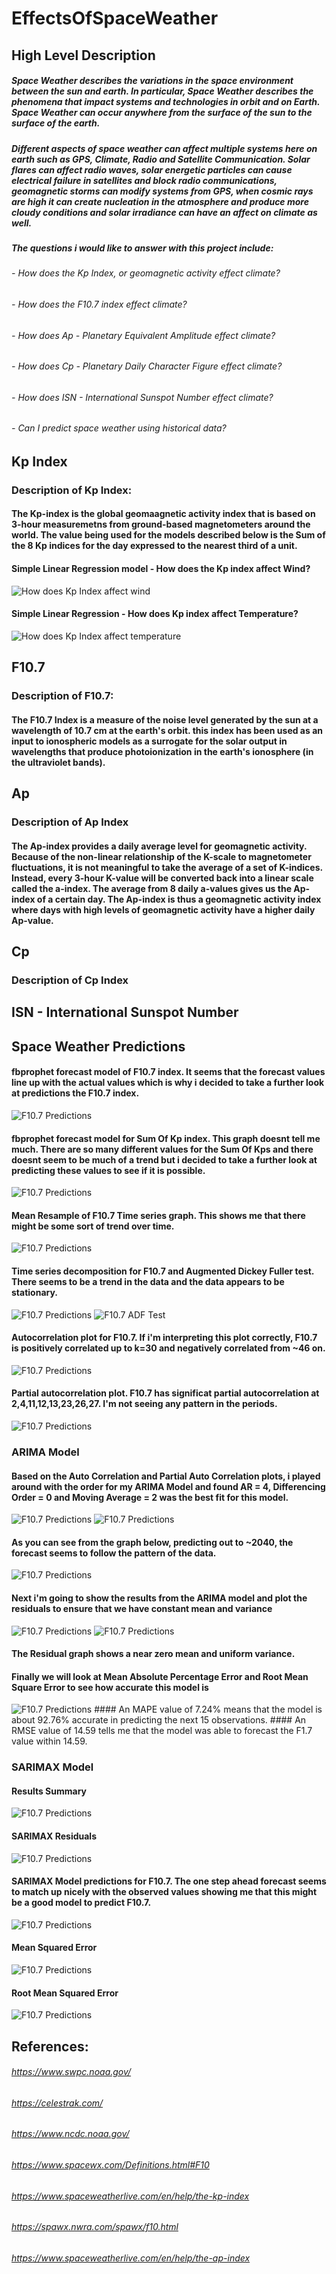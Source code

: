 # EffectsOfSpaceWeather
## High Level Description
##### Space Weather describes the variations in the space environment between the sun and earth. In particular, Space Weather describes the phenomena that impact systems and technologies in orbit and on Earth. Space Weather can occur anywhere from the surface of the sun to the surface of the earth. 
##### Different aspects of space weather can affect multiple systems here on earth such as GPS, Climate, Radio and Satellite Communication. Solar flares can affect radio waves, solar energetic particles can cause electrical failure in satellites and block radio communications, geomagnetic storms can modify systems from GPS, when cosmic rays are high it can create nucleation in the atmosphere and produce more cloudy conditions and solar irradiance can have an affect on climate as well. 
##### The questions i would like to answer with this project include:  
###### - How does the Kp Index, or geomagnetic activity effect climate? 
###### - How does the F10.7 index effect climate? 
###### - How does Ap - Planetary Equivalent Amplitude effect climate? 
###### - How does Cp - Planetary Daily Character Figure effect climate? 
###### - How does ISN - International Sunspot Number effect climate? 
###### - Can I predict space weather using historical data? 

## Kp Index 
### Description of Kp Index: 
#### The Kp-index is the global geomaagnetic activity index that is based on 3-hour measuremetns from ground-based magnetometers around the world. The value being used for the models described below is the Sum of the 8 Kp indices for the day expressed to the nearest third of a unit.
#### Simple Linear Regression model - How does the Kp index affect Wind? 

<img src="https://github.com/heatherholcomb/EffectsOfSpaceWeather/blob/master/Images/SimpleLinearRegressionWindKp.png" alt="How does Kp Index affect wind" title="How does Kp index affect wind" />

#### Simple Linear Regression - How does Kp index affect Temperature? 
<img src="https://github.com/heatherholcomb/EffectsOfSpaceWeather/blob/master/Images/SimpleLinearRegressionTempKp.png" alt="How does Kp Index affect temperature" title="How does Kp index affect temperature" />

## F10.7
### Description of F10.7: 
#### The F10.7 Index is a measure of the noise level generated by the sun at a wavelength of 10.7 cm at the earth's orbit. this index has been used as an input to ionospheric models as a surrogate for the solar output in wavelengths that produce photoionization in the earth's ionosphere (in the ultraviolet bands).

## Ap 
### Description of Ap Index 
#### The Ap-index provides a daily average level for geomagnetic activity. Because of the non-linear relationship of the K-scale to magnetometer fluctuations, it is not meaningful to take the average of a set of K-indices. Instead, every 3-hour K-value will be converted back into a linear scale called the a-index. The average from 8 daily a-values gives us the Ap-index of a certain day. The Ap-index is thus a geomagnetic activity index where days with high levels of geomagnetic activity have a higher daily Ap-value.

## Cp
### Description of Cp Index 
#### 

## ISN - International Sunspot Number

## Space Weather Predictions 
#### fbprophet forecast model of F10.7 index. It seems that the forecast values line up with the actual values which is why i decided to take a further look at predictions the F10.7 index.
<img src="https://github.com/heatherholcomb/EffectsOfSpaceWeather/blob/master/Images/F107Predictions.png" alt="F10.7 Predictions" title="F10.7 Predictions" />

#### fbprophet forecast model for Sum Of Kp index. This graph doesnt tell me much. There are so many different values for the Sum Of Kps and there doesnt seem to be much of a trend but i decided to take a further look at predicting these values to see if it is possible. 
<img src="https://github.com/heatherholcomb/EffectsOfSpaceWeather/blob/master/Images/KpPredictions.png" alt="F10.7 Predictions" title="F10.7 Predictions" />

#### Mean Resample of F10.7 Time series graph. This shows me that there might be some sort of trend over time. 
<img src="https://github.com/heatherholcomb/EffectsOfSpaceWeather/blob/master/Images/F107TimeSeries1.png" alt="F10.7 Predictions" title="F10.7 Predictions" />

#### Time series decomposition for F10.7 and Augmented Dickey Fuller test. There seems to be a trend in the data and the data appears to be stationary. 
<img src="https://github.com/heatherholcomb/EffectsOfSpaceWeather/blob/master/Images/F107TimeSeries2.png" alt="F10.7 Predictions" title="F10.7 Predictions" />

<img src="https://github.com/heatherholcomb/EffectsOfSpaceWeather/blob/master/Images/F107_ADF.png" alt="F10.7 ADF Test" title="F10.7 ADF Test" />

#### Autocorrelation plot for F10.7. If i'm interpreting this plot correctly, F10.7 is positively correlated up to k=30 and negatively correlated from ~46 on. 
<img src="https://github.com/heatherholcomb/EffectsOfSpaceWeather/blob/master/Images/F107AutoCorrelation.png" alt="F10.7 Predictions" title="F10.7 Predictions" />

#### Partial autocorrelation plot. F10.7 has significat partial autocorrelation at 2,4,11,12,13,23,26,27. I'm not seeing any pattern in the periods. 
<img src="https://github.com/heatherholcomb/EffectsOfSpaceWeather/blob/master/Images/F107PartialAutoCorrelation.png" alt="F10.7 Predictions" title="F10.7 Predictions" />

### ARIMA Model
#### Based on the Auto Correlation and Partial Auto Correlation plots, i played around with the order for my ARIMA Model and found AR = 4, Differencing Order = 0 and Moving Average = 2 was the best fit for this model. 
<img src="https://github.com/heatherholcomb/EffectsOfSpaceWeather/blob/master/Images/F107ARIMAModelCode.png" alt="F10.7 Predictions" title="F10.7 Predictions" />

<img src="https://github.com/heatherholcomb/EffectsOfSpaceWeather/blob/master/Images/F107ARIMAModelGraph1.png" alt="F10.7 Predictions" title="F10.7 Predictions" />

#### As you can see from the graph below, predicting out to ~2040, the forecast seems to follow the pattern of the data. 
<img src="https://github.com/heatherholcomb/EffectsOfSpaceWeather/blob/master/Images/F107ARIMAModelGraph2.png" alt="F10.7 Predictions" title="F10.7 Predictions" />

#### Next i'm going to show the results from the ARIMA model and plot the residuals to ensure that we have constant mean and variance
<img src="https://github.com/heatherholcomb/EffectsOfSpaceWeather/blob/master/Images/F107ARIMAModelResults.png" alt="F10.7 Predictions" title="F10.7 Predictions" />
<img src="https://github.com/heatherholcomb/EffectsOfSpaceWeather/blob/master/Images/F107ARIMAModelGraph3.png" alt="F10.7 Predictions" title="F10.7 Predictions" />

#### The Residual graph shows a near zero mean and uniform variance. 
#### Finally we will look at Mean Absolute Percentage Error and Root Mean Square Error to see how accurate this model is 
<img src="https://github.com/heatherholcomb/EffectsOfSpaceWeather/blob/master/Images/F107ARIMAModelStats.png" alt="F10.7 Predictions" title="F10.7 Predictions" />
#### An MAPE value of 7.24% means that the model is about 92.76% accurate in predicting the next 15 observations. 
#### An RMSE value of 14.59 tells me that the model was able to forecast the F1.7 value within 14.59. 

### SARIMAX Model
#### Results Summary
<img src="https://github.com/heatherholcomb/EffectsOfSpaceWeather/blob/master/Images/F107SARIMAXModel2.png" alt="F10.7 Predictions" title="F10.7 Predictions" />

#### SARIMAX Residuals
<img src="https://github.com/heatherholcomb/EffectsOfSpaceWeather/blob/master/Images/F107SARIMAXModel1.png" alt="F10.7 Predictions" title="F10.7 Predictions" />

#### SARIMAX Model predictions for F10.7. The one step ahead forecast seems to match up nicely with the observed values showing me that this might be a good model to predict F10.7. 
<img src="https://github.com/heatherholcomb/EffectsOfSpaceWeather/blob/master/Images/F107Predictions2.png" alt="F10.7 Predictions" title="F10.7 Predictions" />

#### Mean Squared Error
<img src="https://github.com/heatherholcomb/EffectsOfSpaceWeather/blob/master/Images/F107MSE.png" alt="F10.7 Predictions" title="F10.7 Predictions" />

#### Root Mean Squared Error
<img src="https://github.com/heatherholcomb/EffectsOfSpaceWeather/blob/master/Images/F107RMSE.png" alt="F10.7 Predictions" title="F10.7 Predictions" />

## References: 
###### https://www.swpc.noaa.gov/
###### https://celestrak.com/
###### https://www.ncdc.noaa.gov/
###### https://www.spacewx.com/Definitions.html#F10
###### https://www.spaceweatherlive.com/en/help/the-kp-index
###### https://spawx.nwra.com/spawx/f10.html
###### https://www.spaceweatherlive.com/en/help/the-ap-index


